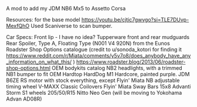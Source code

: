 A mod to add my JDM NB6 Mx5 to Assetto Corsa

Resources:
for the base model https://youtu.be/cjtic7gwvgo?si=TLE7DUvp-MexfQhO
Used Scaniverse to scan bumper.

Car Specs:
Front lip - I have no idea?
Tupperware front and rear mudguards
Rear Spoiler, Type A, Floating Type (N001 V4 920N) from the Eunos Roadster Shop Options catalogue (credit to u/sonoda_kotori for finding it https://www.reddit.com/r/Miata/comments/y5v7o8/does_anybody_have_any_information_on_what_this/ )
https://www.roadster.blog/2013/06/roadster-shop-options.html OEM bodykits catalog
NB2 headlights, with a trimmed NB1 bumper to fit
OEM Hardtop
HardDog M1 Hardcore, painted purple.
JDM B6ZE RS motor with stock everything, except Flyin' Miata NB adjustable timing wheel
V-MAXX Classic Coilovers
Flyin' Miata Sway Bars
15x8 Advanti Storm S1 wheels
205/50/R15 Nitto Neo Gen (will be moving to Yokohama Advan AD08R)




